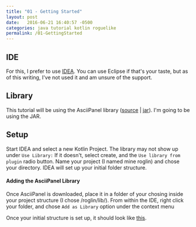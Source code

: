 ```yaml
---
title: "01 - Getting Started"
layout: post
date:   2016-06-21 16:40:57 -0500
categories: java tutorial kotlin roguelike
permalink: /01-GettingStarted
---
```


## IDE

For this, I prefer to use [IDEA][idea]. You can use Eclipse if that's your taste, but as of this writing, I've not used it and am unsure of the support.

## Library
This tutorial will be using the AsciiPanel library ([source][src] | [jar][jr]). I'm going to be using the JAR.

## Setup

Start IDEA and select a new Kotlin Project. The library may not show up under ``Use Library:``
If it doesn't, select create, and the ``Use library from plugin`` radio button.
Name your project (I named mine roglin) and chose your directory. IDEA will set up your initial folder structure.

#### Adding the AsciiPanel Library

Once AsciiPanel is downloaded, place it in a folder of your chosing inside your project structure (I chose /roglin/lib/).
From within the IDE, right click your folder, and chose ``Add as Library`` option under the context menu

Once your initial structure is set up, it should look like [this][gh-commit].

[idea]: https://www.jetbrains.com/idea
[src]: https://github.com/trystan/AsciiPanel
[jr]: https://github.com/downloads/trystan/AsciiPanel/asciipanel.jar
[gh-commit]: https://github.com/alec-parks/roglin/tree/d0b29ba500a52e206872c9810651fe55125ecef1
